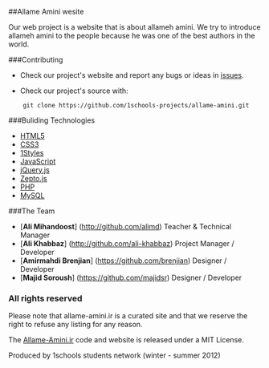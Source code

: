 ##Allame Amini wesite

Our web project is a website that is about allameh amini.
We try to introduce allameh amini to the people because he was one of the best authors in the world.



###Contributing

* Check our project's website and report any bugs or ideas in [issues](https://github.com/1schools-projects/allame-amini/issues).

* Check our project's source with:
```
    git clone https://github.com/1schools-projects/allame-amini.git
```


###Buliding Technologies
* [HTML5](http://ali.md/wiki/html5)
* [CSS3](http://ali.md/css3ref)
* [1Styles](http://ali.md/1styles)
* [JavaScript](http://ali.md/wiki/javascript)
* [jQuery.js](http://ali.md/jquery.js)
* [Zepto.js](http://ali.md/zepto.js)
* [PHP](http://ali.md/php/)
* [MySQL](http://ali.md/wiki/mysql)


###The Team
* [**Ali Mihandoost**] (http://github.com/alimd) Teacher  & Technical Manager
* [**Ali Khabbaz**] (http://github.com/ali-khabbaz) Project Manager / Developer
* [**Amirmahdi Brenjian**] (https://github.com/brenjian) Designer / Developer
* [**Majid Soroush**] (https://github.com/majidsr) Designer / Developer


### All rights reserved ###
Please note that allame-amini.ir is a curated site and that we reserve the right to refuse any listing for any reason.

The [Allame-Amini.ir](http://allame-amini.ir) code and website is released under a MIT License.

Produced by 1schools students network (winter - summer 2012)